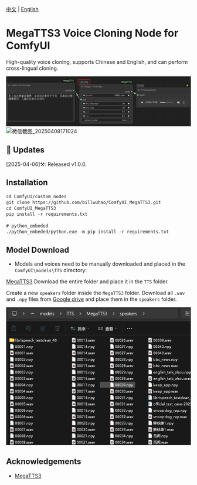 [中文](README-CN.md) | [English](README.md)

# MegaTTS3 Voice Cloning Node for ComfyUI

High-quality voice cloning, supports Chinese and English, and can perform cross-lingual cloning.

![image](https://github.com/billwuhao/ComfyUI_MegaTTS3/blob/main/images/2025-04-06_13-52-57.png)
![微信截图_20250408171024](https://github.com/user-attachments/assets/47f01ba1-cd9a-4510-b199-bc75ce2cc4bd)


## 📣 Updates

[2025-04-06]⚒️: Released v1.0.0.

## Installation

```
cd ComfyUI/custom_nodes
git clone https://github.com/billwuhao/ComfyUI_MegaTTS3.git
cd ComfyUI_MegaTTS3
pip install -r requirements.txt

# python_embeded
./python_embeded/python.exe -m pip install -r requirements.txt
```

## Model Download

- Models and voices need to be manually downloaded and placed in the `ComfyUI\models\TTS` directory:

[MegaTTS3](https://huggingface.co/ByteDance/MegaTTS3/tree/main) Download the entire folder and place it in the `TTS` folder.

Create a new `speakers` folder inside the `MegaTTS3` folder. Download all `.wav` and `.npy` files from [Google drive](https://drive.google.com/drive/folders/1QhcHWcy20JfqWjgqZX1YM3I6i9u4oNlr) and place them in the `speakers` folder.

![image](https://github.com/billwuhao/ComfyUI_MegaTTS3/blob/main/images/2025-04-06_14-49-12.png)

## Acknowledgements

- [MegaTTS3](https://github.com/bytedance/MegaTTS3)
